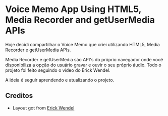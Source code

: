 # Voice Memo App Using HTML5, Media Recorder and getUserMedia APIs

Hoje decidi compartilhar o Voice Memo que criei utilizando HTML5, Media Recorder e getUserMedia APIs.

Media Recorder e getUserMedia são API's do próprio navegador onde você disponibiliza a opção do usuário gravar e ouvir o seu próprio áudio. Todo o projeto foi feito seguindo o vídeo do Erick Wendel.

A ideia é seguir aprendendo e atualizando o projeto.


## Creditos

- Layout got from [Erick Wendel](https://lnkd.in/d9fJV8Y)
